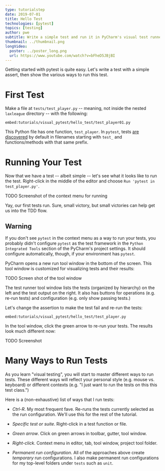 ```yaml
---
type: tutorialstep
date: 2019-07-01
title: Hello Test
technologies: [pytest]
topics: [testing]
author: pwe
subtitle: Write a simple test and run it in PyCharm's visual test runner.
thumbnail: ../thumbnail.png
longVideo:
  poster: ../poster_long.png
  url: https://www.youtube.com/watch?v=bFheD5JBjBI
---
```


Getting started with pytest is quite easy. 
Let's write a test with a simple assert, then show the various ways to run this test.

# First Test

Make a file at `tests/test_player.py` -- meaning, not inside the nested `laxleague` directory -- with the following:

`embed:tutorials/visual_pytest/hello_test/test_player01.py`

This Python file has one function, `test_player`. 
In `pytest`, tests [are discovered](https://docs.pytest.org/en/latest/goodpractices.html#conventions-for-python-test-discovery) by default in filenames starting with `test_` and functions/methods with that same prefix.

# Running Your Test

Now that we have a test -- albeit simple -- let's see what it looks like to run the test. 
Right-click in the middle of the editor and choose `Run 'pytest in test_player.py'`.

TODO Screenshot of the context menu for running

Yay, our first tests run. 
Sure, small victory, but small victories can help get us into the TDD flow.

## Warning

If you don't see `pytest` in the context menu as a way to run
your tests, you probably didn't configure `pytest` as the test
framework in the `Python Integrated Tools` section of the PyCharm's
project settings. It should configure automatically, though, if your 
environment has `pytest`.

PyCharm opens a new run tool window in the bottom of the screen. This tool
window is customized for visualizing tests and their results:

TODO Screen shot of the tool window

The test runner tool window lists the tests (organized by hierarchy) on the
left and the test output on the right. It also has buttons for operations
(e.g. re-run tests) and configuration (e.g. only show passing tests.)

Let's change the assertion to make the test fail and re-run the tests:

`embed:tutorials/visual_pytest/hello_test/test_player.py`

In the tool window, click the green arrow to re-run your tests. The results
look much different now:

TODO Screenshot

# Many Ways to Run Tests

As you learn "visual testing", you will start to master different ways to
run tests. These different ways will reflect your personal style (e.g.
mouse vs. keyboard) or different contexts (e.g. "I just want to run the
tests on this this test class.")

Here is a (non-exhaustive) list of ways that I run tests:

- *Ctrl-R*. My most frequent fave. Re-runs the tests currently selected as
the run configuration. We'll use this for the rest of the tutorial.

- *Specific test or suite*. Right-click in a test function or file.

- *Green arrow*. Click on green arrows in toolbar, gutter, tool window.

- *Right-click*. Context menu in editor, tab, tool window, project tool
folder.

- *Permanent run configuration*. All of the approaches above create
*temporary* run configurations. I also make permanent run configurations
for my top-level folders under `tests` such as `unit`.

